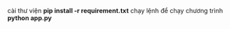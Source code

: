 cài thư viện <b>pip install -r requirement.txt</b>
chạy lệnh để chạy chương trình <b>python app.py</b>